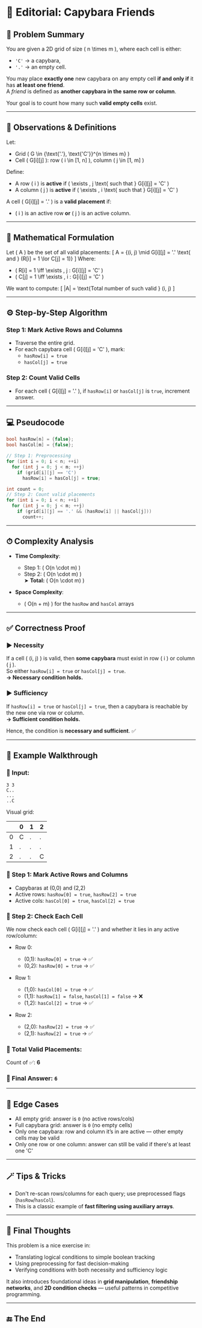 
# 🐾 Editorial: Capybara Friends

## 🧩 Problem Summary

You are given a 2D grid of size \( n \times m \), where each cell is either:
- `'C'` → a capybara,
- `'.'` → an empty cell.

You may place **exactly one** new capybara on any empty cell **if and only if** it has **at least one friend**.  
A *friend* is defined as **another capybara in the same row or column**.

Your goal is to count how many such **valid empty cells** exist.

---

## 🧠 Observations & Definitions

Let:
- Grid \( G \in \{\text{'.'}, \text{'C'}\}^{n \times m} \)
- Cell \( G[i][j] \): row \( i \in [1, n] \), column \( j \in [1, m] \)

Define:
- A row \( i \) is **active** if \( \exists \, j \text{ such that } G[i][j] = 'C' \)
- A column \( j \) is **active** if \( \exists \, i \text{ such that } G[i][j] = 'C' \)

A cell \( G[i][j] = '.' \) is a **valid placement** if:
- \( i \) is an active row **or** \( j \) is an active column.

---

## 🧮 Mathematical Formulation

Let \( A \) be the set of all valid placements:
\[
A = \{(i, j) \mid G[i][j] = '.' \text{ and } (R[i] = 1 \lor C[j] = 1)\}
\]
Where:
- \( R[i] = 1 \iff \exists \, j : G[i][j] = 'C' \)
- \( C[j] = 1 \iff \exists \, i : G[i][j] = 'C' \)

We want to compute:
\[
|A| = \text{Total number of such valid } (i, j)
\]

---

## ⚙️ Step-by-Step Algorithm

### Step 1: Mark Active Rows and Columns
- Traverse the entire grid.
- For each capybara cell \( G[i][j] = 'C' \), mark:
  - `hasRow[i] = true`
  - `hasCol[j] = true`

### Step 2: Count Valid Cells
- For each cell \( G[i][j] = '.' \), if `hasRow[i]` or `hasCol[j]` is `true`, increment answer.

---

## 💻 Pseudocode

```cpp
bool hasRow[n] = {false};
bool hasCol[m] = {false};

// Step 1: Preprocessing
for (int i = 0; i < n; ++i)
  for (int j = 0; j < m; ++j)
    if (grid[i][j] == 'C')
      hasRow[i] = hasCol[j] = true;

int count = 0;
// Step 2: Count valid placements
for (int i = 0; i < n; ++i)
  for (int j = 0; j < m; ++j)
    if (grid[i][j] == '.' && (hasRow[i] || hasCol[j]))
      count++;
```

---

## ⏱ Complexity Analysis

- **Time Complexity**:  
  - Step 1: \( O(n \cdot m) \)  
  - Step 2: \( O(n \cdot m) \)  
  ➤ **Total:** \( O(n \cdot m) \)

- **Space Complexity**:  
  - \( O(n + m) \) for the `hasRow` and `hasCol` arrays

---

## ✅ Correctness Proof

### ▶ Necessity
If a cell \( (i, j) \) is valid, then **some capybara** must exist in row \( i \) or column \( j \).  
So either `hasRow[i] = true` or `hasCol[j] = true`.  
**→ Necessary condition holds.**

### ▶ Sufficiency
If `hasRow[i] = true` or `hasCol[j] = true`, then a capybara is reachable by the new one via row or column.  
**→ Sufficient condition holds.**

Hence, the condition is **necessary and sufficient**. ✅

---

## 🧪 Example Walkthrough

### 🔸 Input:
```
3 3
C..
...
..C
```

Visual grid:

|   | 0 | 1 | 2 |
|---|---|---|---|
| 0 | C | . | . |
| 1 | . | . | . |
| 2 | . | . | C |

### 🔸 Step 1: Mark Active Rows and Columns
- Capybaras at (0,0) and (2,2)
- Active rows: `hasRow[0] = true`, `hasRow[2] = true`
- Active cols: `hasCol[0] = true`, `hasCol[2] = true`

### 🔸 Step 2: Check Each Cell

We now check each cell \( G[i][j] = '.' \) and whether it lies in any active row/column:

- Row 0:
  - (0,1): `hasRow[0] = true` → ✅
  - (0,2): `hasRow[0] = true` → ✅

- Row 1:
  - (1,0): `hasCol[0] = true` → ✅
  - (1,1): `hasRow[1] = false`, `hasCol[1] = false` → ❌
  - (1,2): `hasCol[2] = true` → ✅

- Row 2:
  - (2,0): `hasRow[2] = true` → ✅
  - (2,1): `hasRow[2] = true` → ✅

### 🔸 Total Valid Placements:  
Count of ✅: **6**

### 🔸 Final Answer: `6`

---

## 🧊 Edge Cases

- All empty grid: answer is `0` (no active rows/cols)
- Full capybara grid: answer is `0` (no empty cells)
- Only one capybara: row and column it’s in are active — other empty cells may be valid
- Only one row or one column: answer can still be valid if there's at least one 'C'

---

## 🪄 Tips & Tricks

- Don't re-scan rows/columns for each query; use preprocessed flags (`hasRow`/`hasCol`).
- This is a classic example of **fast filtering using auxiliary arrays**.

---

## 🧠 Final Thoughts

This problem is a nice exercise in:
- Translating logical conditions to simple boolean tracking
- Using preprocessing for fast decision-making
- Verifying conditions with both necessity and sufficiency logic

It also introduces foundational ideas in **grid manipulation**, **friendship networks**, and **2D condition checks** — useful patterns in competitive programming.

---

## 🔚 The End
